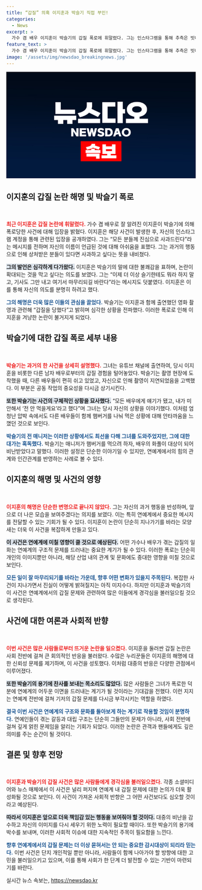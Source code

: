 ```yaml
---
title: “갑질” 의혹 이지훈과 박슬기 직접 부인!
categories:
  - News
excerpt: >
  가수 겸 배우 이지훈이 박슬기의 갑질 폭로에 휘말렸다. 그는 인스타그램을 통해 추측은 빗나갔다라며 사실을 부인하고 사과의 메시지를 전달했다. 그의 이야기가 어떻게 전개될지, 궁금하지 않으세요?
feature_text: >
  가수 겸 배우 이지훈이 박슬기의 갑질 폭로에 휘말렸다. 그는 인스타그램을 통해 추측은 빗나갔다라며 사실을 부인하고 사과의 메시지를 전달했다. 그의 이야기가 어떻게 전개될지, 궁금하지 않으세요?
image: '/assets/img/newsdao_breakingnews.jpg'
---
```


<p><img src="/assets/img/newsdao_breakingnews.jpg" alt="koreaapp 속보" /></p>

<h2 data-ke-size="size26">이지훈의 갑질 논란 해명 및 박슬기 폭로</h2>

<p data-ke-size="size16">&nbsp;</p>

<p><b><span style="color: #ee2323;">최근 이지훈은 갑질 논란에 휘말렸다.</span></b> 가수 겸 배우로 잘 알려진 이지훈이 박슬기에 의해 폭로당한 사건에 대해 입장을 밝혔다. 이지훈은 해당 사건이 발생한 후, 자신의 인스타그램 계정을 통해 관련된 입장을 공개하였다. 그는 “모든 분들께 진심으로 사과드린다”라는 메시지를 전하며 자신의 이름이 언급된 것에 대해 아쉬움을 표했다. 그는 과거의 행동으로 인해 상처받은 분들이 있다면 사과하고 싶다는 뜻을 내비쳤다. </p>

<p><b><span style="background-color: #21538527;">그의 발언은 심각하게 다가왔다.</span></b> 이지훈은 박슬기의 말에 대한 불쾌감을 표하며, 논란이 확대되는 것을 막고 싶다는 의도를 보였다. 그는 “이제 더 이상 슬기한테도 뭐라 하지 말고, 기사도 그만 내고 여기서 마무리되길 바란다”라는 메시지도 덧붙였다. 이지훈은 이를 통해 자신의 의도를 분명히 하려고 했다. </p>

<p><b><span style="color: #1a5490;">그의 해명은 더욱 많은 이들의 관심을 끌었다.</span></b> 박슬기는 이지훈과 함께 출연했던 영화 촬영과 관련해 “갑질을 당했다”고 밝히며 심각한 상황을 전파했다. 이러한 폭로로 인해 이지훈을 겨냥한 논란이 불거지게 되었다. </p>

<h2 data-ke-size="size26">박슬기에 대한 갑질 폭로 세부 내용</h2>

<p data-ke-size="size16">&nbsp;</p>

<p><b><span style="color: #ee2323;">박슬기는 과거의 한 사건을 상세히 설명했다.</span></b> 그녀는 유튜브 채널에 출연하여, 당시 이지훈을 비롯한 다른 남자 배우로부터의 갑질 경험을 털어놓았다. 박슬기는 촬영 현장에 도착했을 때, 다른 배우들이 편히 쉬고 있었고, 자신으로 인해 촬영이 지연되었음을 고백했다. 이 부분은 공동 작업의 중요성을 다시금 상기시킨다. </p>

<p><b><span style="background-color: #21538527;">또한 박슬기는 사건의 구체적인 상황을 묘사했다.</span></b> “모든 배우에게 얘기가 됐고, 내가 미안해서 ‘전 안 먹을게요’라고 했다”며 그녀는 당시 자신의 상황을 이야기했다. 이처럼 엄청난 압박 속에서도 다른 배우들이 함께 햄버거를 나눠 먹은 상황에 대해 안타까움을 느꼈던 것으로 보인다. </p>

<p><b><span style="color: #1a5490;">박슬기의 전 매니저는 이러한 상황에서도 최선을 다해 그녀를 도와주었지만, 그에 대한 대가는 혹독했다.</span></b> 박슬기는 매니저가 햄버거를 먹으려 하자, 배우의 화풀이 대상이 되어 비난받았다고 말했다. 이러한 설정은 단순한 이야기일 수 있지만, 연예계에서의 힘의 관계와 인간관계를 반영하는 사례로 볼 수 있다. </p>

<h2 data-ke-size="size26">이지훈의 해명 및 사건의 영향</h2>

<p data-ke-size="size16">&nbsp;</p>

<p><b><span style="color: #ee2323;">이지훈의 해명은 단순한 변명으로 끝나지 않았다.</span></b> 그는 자신의 과거 행동을 반성하며, 앞으로 더 나은 모습을 보여주겠다는 의지를 보였다. 이는 특히 연예계에서 중요한 메시지를 전달할 수 있는 기회가 될 수 있다. 이지훈이 논란이 단순히 지나가기를 바라는 모양새는 더욱 이 사건을 복잡하게 만들고 있다. </p>

<p><b><span style="background-color: #21538527;">이 사건은 연예계에 미칠 영향이 클 것으로 예상된다.</span></b> 어떤 가수나 배우가 겪는 갑질의 일화는 연예계의 구조적 문제를 드러내는 중요한 계기가 될 수 있다. 이러한 폭로는 단순히 개인의 이미지뿐만 아니라, 해당 산업 내의 관계 및 문화에도 중대한 영향을 미칠 것으로 보인다. </p>

<p><b><span style="color: #1a5490;">모든 일이 잘 마무리되기를 바라는 가운데, 향후 어떤 변화가 있을지 주목된다.</span></b> 복잡한 사건이 지나가면서 진실이 어떻게 밝혀질지는 아직 미지수다. 하지만 이지훈과 박슬기의 이 사건은 연예계에서의 갑질 문제와 관련하여 많은 이들에게 경각심을 불러일으킬 것으로 생각된다. </p>

<h2 data-ke-size="size26">사건에 대한 여론과 사회적 반향</h2>

<p data-ke-size="size16">&nbsp;</p>

<p><b><span style="color: #ee2323;">이번 사건은 많은 사람들로부터 뜨거운 논란을 일으켰다.</span></b> 이지훈을 둘러싼 갑질 논란은 사회 전반에 걸쳐 큰 회의적인 반응을 불러왔다. 수많은 누리꾼들은 이지훈의 해명에 대한 신뢰성 문제를 제기하며, 이 사건을 성토했다. 이처럼 대중의 반응은 다양한 관점에서 이루어졌다. </p>

<p><b><span style="background-color: #21538527;">또한 박슬기의 용기에 찬사를 보내는 목소리도 많았다.</span></b> 많은 사람들은 그녀가 폭로한 덕분에 연예계의 어두운 이면을 드러내는 계기가 될 것이라는 기대감을 전했다. 이런 지지는 연예계 전반에 걸쳐 기저의 갑질 문제를 다시금 부각시키는 역할을 하였다. </p>

<p><b><span style="color: #1a5490;">결국 이번 사건은 연예계의 구조와 문화를 돌아보게 하는 계기로 작용할 것임이 분명하다.</span></b> 연예인들이 겪는 갈등과 대립 구조는 단순히 그들만의 문제가 아니라, 사회 전반에 걸쳐 깊게 얽힌 문제임을 알리는 기회가 되었다. 이러한 논란은 관객과 팬들에게도 깊은 의미를 주는 순간이 될 것이다. </p>

<h2 data-ke-size="size26">결론 및 향후 전망</h2>

<p data-ke-size="size16">&nbsp;</p>

<p><b><span style="color: #ee2323;">이지훈과 박슬기의 갑질 사건은 많은 사람들에게 경각심을 불러일으켰다.</span></b> 각종 소셜미디어와 뉴스 매체에서 이 사건은 널리 퍼지며 연예계 내 갑질 문제에 대한 논의가 더욱 활성화될 것으로 보인다. 이 사건이 가져온 사회적 반향은 그 어떤 사건보다도 심오할 것이라고 예상된다. </p>

<p><b><span style="background-color: #21538527;">따라서 이지훈은 앞으로 더욱 책임감 있는 행동을 보여줘야 할 것이다.</span></b> 대중의 비난을 감수하고 자신의 이미지를 다시 세우기 위한 노력이 필요할 때이다. 또한 박슬기의 용기에 박수를 보내며, 이러한 사회적 이슈에 대한 지속적인 주목이 필요함을 느낀다. </p>

<p><b><span style="color: #1a5490;">향후 연예계에서의 갑질 문제는 더 이상 묻혀서는 안 되는 중요한 감시대상이 되리라 믿는다.</span></b> 이번 사건은 단지 개인적일 뿐만 아니라, 사람들이 함께 나아가야 할 방향에 대한 고민을 불러일으키고 있으며, 이를 통해 사회가 한 단계 더 발전할 수 있는 기반이 마련되기를 바란다.</p>
실시간 뉴스 속보는, <a href="https://newsdao.kr" rel="dofollow">https://newsdao.kr</a>


